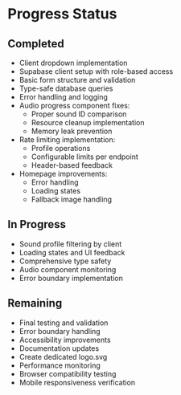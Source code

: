 # Progress Status

## Completed
- Client dropdown implementation
- Supabase client setup with role-based access
- Basic form structure and validation
- Type-safe database queries
- Error handling and logging
- Audio progress component fixes:
  - Proper sound ID comparison
  - Resource cleanup implementation
  - Memory leak prevention
- Rate limiting implementation:
  - Profile operations
  - Configurable limits per endpoint
  - Header-based feedback
- Homepage improvements:
  - Error handling
  - Loading states
  - Fallback image handling

## In Progress
- Sound profile filtering by client
- Loading states and UI feedback
- Comprehensive type safety
- Audio component monitoring
- Error boundary implementation

## Remaining
- Final testing and validation
- Error boundary handling
- Accessibility improvements
- Documentation updates
- Create dedicated logo.svg
- Performance monitoring
- Browser compatibility testing
- Mobile responsiveness verification